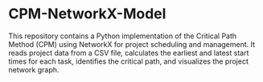# CPM-NetworkX-Model

This repository contains a Python implementation of the Critical Path Method (CPM) using NetworkX for project scheduling and management. It reads project data from a CSV file, calculates the earliest and latest start times for each task, identifies the critical path, and visualizes the project network graph.
